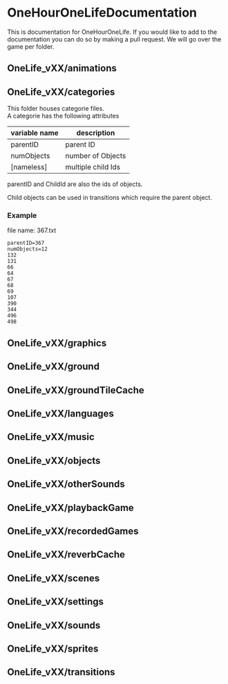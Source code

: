 # OneHourOneLifeDocumentation
This is documentation for OneHourOneLife. If you would like to add to the documentation you can do so by making a pull request.
We will go over the game per folder.

## OneLife_vXX/animations
## OneLife_vXX/categories
This folder houses categorie files.   
A categorie has the following attributes

| variable name | description |
| --- | --- |
| parentID    | parent ID |
| numObjects  | number of Objects |
| [nameless]  | multiple child Ids |

parentID and ChildId are also the ids of objects.  

Child objects can be used in transitions which require the parent object.
### Example
file name: 367.txt
```
parentID=367
numObjects=12
132
131
66
64
67
68
69
107
390
344
496
498
```
## OneLife_vXX/graphics
## OneLife_vXX/ground
## OneLife_vXX/groundTileCache
## OneLife_vXX/languages
## OneLife_vXX/music
## OneLife_vXX/objects
## OneLife_vXX/otherSounds
## OneLife_vXX/playbackGame
## OneLife_vXX/recordedGames
## OneLife_vXX/reverbCache
## OneLife_vXX/scenes
## OneLife_vXX/settings
## OneLife_vXX/sounds
## OneLife_vXX/sprites
## OneLife_vXX/transitions











